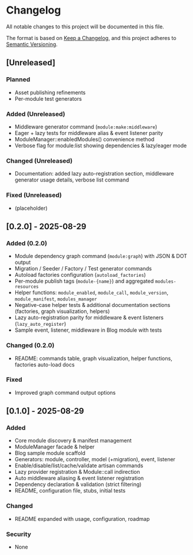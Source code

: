 # Changelog

All notable changes to this project will be documented in this file.

The format is based on [Keep a Changelog](https://keepachangelog.com/en/1.1.0/), and this project adheres to [Semantic Versioning](https://semver.org/spec/v2.0.0.html).

## [Unreleased]

### Planned

- Asset publishing refinements
- Per-module test generators

### Added (Unreleased)

- Middleware generator command (`module:make:middleware`)
- Eager + lazy tests for middleware alias & event listener parity
- ModuleManager::enabledModules() convenience method
- Verbose flag for module:list showing dependencies & lazy/eager mode

### Changed (Unreleased)

- Documentation: added lazy auto-registration section, middleware generator usage details, verbose list command

### Fixed (Unreleased)

- (placeholder)

## [0.2.0] - 2025-08-29

### Added (0.2.0)

- Module dependency graph command (`module:graph`) with JSON & DOT output
- Migration / Seeder / Factory / Test generator commands
- Autoload factories configuration (`autoload_factories`)
- Per-module publish tags (`module-{name}`) and aggregated `modules-resources`
- Helper functions: `module_enabled`, `module_call`, `module_version`, `module_manifest`, `modules_manager`
- Negative-case helper tests & additional documentation sections (factories, graph visualization, helpers)
- Lazy auto-registration parity for middleware & event listeners (`lazy_auto_register`)
- Sample event, listener, middleware in Blog module with tests

### Changed (0.2.0)

- README: commands table, graph visualization, helper functions, factories auto-load docs

### Fixed

- Improved graph command output options

## [0.1.0] - 2025-08-29

### Added

- Core module discovery & manifest management
- ModuleManager facade & helper
- Blog sample module scaffold
- Generators: module, controller, model (+migration), event, listener
- Enable/disable/list/cache/validate artisan commands
- Lazy provider registration & Module::call indirection
- Auto middleware aliasing & event listener registration
- Dependency declaration & validation (strict filtering)
- README, configuration file, stubs, initial tests

### Changed

- README expanded with usage, configuration, roadmap

### Security

- None

